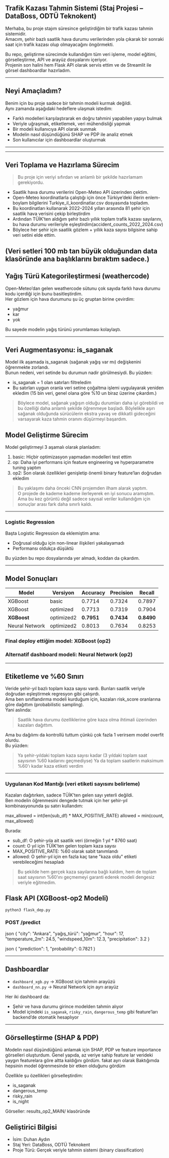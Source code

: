 ## Trafik Kazası Tahmin Sistemi (Staj Projesi – DataBoss, ODTÜ Teknokent)

Merhaba, bu proje stajım süresince geliştirdiğim bir trafik kazası tahmin sistemidir.  
Amacım, şehir bazlı saatlik hava durumu verilerinden yola çıkarak bir sonraki saat için trafik kazası olup olmayacağını öngörmekti.

Bu repo, geliştirme sürecimde kullandığım tüm veri işleme, model eğitimi, görselleştirme, API ve arayüz dosyalarını içeriyor.  
Projenin son halini hem Flask API olarak servis ettim ve de Streamlit ile görsel dashboardlar hazırladım.

---

##  Neyi Amaçladım?

Benim için bu proje sadece bir tahmin modeli kurmak değildi.  
Aynı zamanda aşağıdaki hedeflere ulaşmak istedim:

- Farklı modelleri karşılaştırarak en doğru tahmini yapabilen yapıyı bulmak
- Veriyle uğraşmak, etiketlemek, veri mühendisliği yapmak
- Bir modeli kullanıcıya API olarak sunmak
- Modelin nasıl düşündüğünü SHAP ve PDP ile analiz etmek
- Son kullanıcılar için dashboardlar oluşturmak

---

---

##  Veri Toplama ve Hazırlama Sürecim

> Bu proje için veriyi sıfırdan ve anlamlı bir şekilde hazırlamam gerekiyordu.

- Saatlik hava durumu verilerini Open-Meteo API üzerinden çektim.
- Open-Meteo koordinatlarla çalıştığı için önce Türkiye’deki illerin enlem-boylam bilgilerini Turkiye_il_koordinatlar.csv dosyasında topladım.
- Bu koordinatları kullanarak 2022–2024 yılları arasında 81 şehir için saatlik hava verisini çekip birleştirdim
- Ardından TÜİK’ten aldığım şehir bazlı yıllık toplam trafik kazası sayılarını, bu hava durumu verileriyle eşleştirdim(accident_counts_2022_2024.csv)
- Böylece her şehir için saatlik gözlem + yıllık kaza sayısı bilgisine sahip veri setini elde ettim.

(Veri setleri 100 mb tan büyük olduğundan data klasöründe ana başlıklarını bıraktım sadece.)
---

## Yağış Türü Kategorileştirmesi (weathercode)

Open-Meteo’dan gelen weathercode sütunu çok sayıda farklı hava durumu kodu içerdiği için bunu basitleştirdim.  
Her gözlem için hava durumunu şu üç gruptan birine çevirdim:

- yağmur
- kar
- yok

Bu sayede modelin yağış türünü yorumlaması kolaylaştı.

---

## Veri Augmentasyonu: is_saganak

Model ilk aşamada is_saganak (sağanak yağış var mı) değişkenini öğrenmekte zorlandı.  
Bunun nedeni, veri setinde bu durumun nadir görülmesiydi. Bu yüzden:

- is_saganak = 1 olan satırları filtreledim
- Bu satırları uygun oranla veri setine çoğaltma işlemi uygulayarak yeniden ekledim (15 bin veri, genel olana göre %10 un biraz üzerine çıkardım.)

> Böylece model, sağanak yağışın olduğu durumları daha iyi görebildi ve bu özelliği daha anlamlı şekilde öğrenmeye başladı.
Böylelikle aşırı sağanak olduğunda sürücülerin ekstra yavaş ve dikkatli gideceğini varsayarak kaza tahmin oranını düşürmeyi başardım.

##  Model Geliştirme Sürecim

Model geliştirmeyi 3 aşamalı olarak planladım:

1. basic: Hiçbir optimizasyon yapmadan modelleri test ettim  
2. op: Daha iyi performans için feature engineering ve hyperparametre tuning yaptım  
3. op2: Son olarak özellikleri genişletip önemli binary feature’ları doğrudan ekledim

>  Bu yaklaşımı daha önceki CNN projemden ilham alarak yaptım.  
> O projede de kademe kademe ilerleyerek en iyi sonucu aramıştım.  
> Ama bu kez görüntü değil sadece sayısal veriler kullandığım için sonuçlar arası fark daha sınırlı kaldı.

---

### Logistic Regression

Başta Logistic Regression da eklemiştim ama:

- Doğrusal olduğu için non-linear ilişkileri yakalayamadı
- Performansı oldukça düşüktü

Bu yüzden bu repo dosyalarında yer almadı, koddan da çıkardım.

---

## Model Sonuçları

| Model          | Versiyon     | Accuracy | Precision | Recall |
|----------------|--------------|----------|-----------|--------|
| XGBoost        | basic        | 0.7714   | 0.7324    | 0.7897 |
| XGBoost        | optimized    | 0.7713   | 0.7319    | 0.7904 |
| **XGBoost**    | optimized2   | **0.7951** | **0.7434**  | **0.8490** |
| Neural Network | optimized2   | 0.8013   | 0.7634    | 0.8253 |

### Final deploy ettiğim model: XGBoost (op2) 
### Alternatif dashboard modeli: Neural Network (op2)

---

##  Etiketleme ve %60 Sınırı

Veride şehir-yıl bazlı toplam kaza sayısı vardı. Bunları saatlik veriyle doğrudan eşleştirmek regresyon gibi çalışırdı.  
Ama ben sınıflandırma modeli kurduğum için, kazaları risk_score oranlarına göre dağıttım (probabilistic sampling).  
Yani aslında:

> Saatlik hava durumu özelliklerine göre kaza olma ihtimali üzerinden kazaları dağıttım.

Ama bu dağılımı da kontrollü tuttum çünkü çok fazla 1 verirsem model overfit olurdu.  
Bu yüzden:  
> Ya şehir-yıldaki toplam kaza sayısı kadar (3 yıldaki toplam saat sayısının %60 kadarını geçmediyse) 
> Ya da toplam saatlerin maksimum %60'ı kadar kaza etiketi verdim

---

### Uygulanan Kod Mantığı (veri etiketi sayısını belirleme)

Kazaları dağıtırken, sadece TÜİK’ten gelen sayı yeterli değildi.  
Ben modelin öğrenmesini dengede tutmak için her şehir-yıl kombinasyonunda şu satırı kullandım:


max_allowed = int(len(sub_df) * MAX_POSITIVE_RATE)
allowed = min(count, max_allowed)


Burada:
-  sub_df: O şehir-yıla ait saatlik veri (örneğin 1 yıl * 8760 saat)
-  count: O yıl için TÜİK’ten gelen toplam kaza sayısı
-  MAX_POSITIVE_RATE: %60 olarak sabit tanımlandı
-  allowed: O şehir-yıl için en fazla kaç tane "kaza oldu" etiketi verebileceğimi hesapladı

> Bu şekilde hem gerçek kaza sayılarına bağlı kaldım, hem de toplam saat sayısının %60’ını geçmemeyi garanti ederek modeli dengesiz veriyle eğitmedim.

##  Flask API (XGBoost-op2 Modeli)
	python3 flask_dep.py


### POST /predict
  json
{
  "city": "Ankara",
  "yağış_türü": "yağmur",
  "hour": 17,
  "temperature_2m": 24.5,
  "windspeed_10m": 12.3,
  "precipitation": 3.2
}


  json
{
  "prediction": 1,
  "probability": 0.7821
}


---

##  Dashboardlar

- `dashboard_xgb.py` → XGBoost için tahmin arayüzü  
- `dashboard_nn.py` → Neural Network için ayrı arayüz

Her iki dashboard da:
- Şehir ve hava durumu girince modelden tahmin alıyor
- Model içindeki `is_saganak`, `risky_rain`, `dangerous_temp` gibi feature’ları backend’de otomatik hesaplıyor

---

##  Görselleştirme (SHAP & PDP)

Modelin nasıl düşündüğünü anlamak için SHAP, PDP ve feature importance görselleri oluşturdum.
Genel yapıda, az veriye sahip feature lar verideki yaygın featurelara göre altta kaldığını gördüm. fakat ayrı olarak
Baktığımda hepsinin model öğrenmesinde bir etken olduğunu gördüm

Özellikle şu özellikleri görselleştirdim:

- is_saganak
- dangerous_temp
- risky_rain
- is_night

Görseller: results_op2_MAIN/ klasöründe



## Geliştirici Bilgisi

- İsim: Duhan Aydın  
- Staj Yeri: DataBoss, ODTÜ Teknokent  
- Proje Türü: Gerçek veriyle tahmin sistemi (binary classification)  
 
